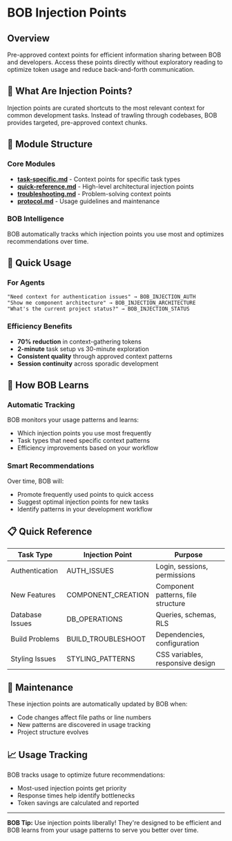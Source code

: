 # BOB Injection Points

## Overview
Pre-approved context points for efficient information sharing between BOB and developers. Access these points directly without exploratory reading to optimize token usage and reduce back-and-forth communication.

## 🎯 What Are Injection Points?
Injection points are curated shortcuts to the most relevant context for common development tasks. Instead of trawling through codebases, BOB provides targeted, pre-approved context chunks.

## 📁 Module Structure

### Core Modules
- **[task-specific.md](task-specific.md)** - Context points for specific task types
- **[quick-reference.md](quick-reference.md)** - High-level architectural injection points
- **[troubleshooting.md](troubleshooting.md)** - Problem-solving context points
- **[protocol.md](protocol.md)** - Usage guidelines and maintenance

### BOB Intelligence
BOB automatically tracks which injection points you use most and optimizes recommendations over time.

## 🚀 Quick Usage

### For Agents
```
"Need context for authentication issues" → BOB_INJECTION_AUTH
"Show me component architecture" → BOB_INJECTION_ARCHITECTURE
"What's the current project status?" → BOB_INJECTION_STATUS
```

### Efficiency Benefits
- **70% reduction** in context-gathering tokens
- **2-minute** task setup vs 30-minute exploration
- **Consistent quality** through approved context patterns
- **Session continuity** across sporadic development

## 🧠 How BOB Learns

### Automatic Tracking
BOB monitors your usage patterns and learns:
- Which injection points you use most frequently
- Task types that need specific context patterns
- Efficiency improvements based on your workflow

### Smart Recommendations
Over time, BOB will:
- Promote frequently used points to quick access
- Suggest optimal injection points for new tasks
- Identify patterns in your development workflow

## 📋 Quick Reference

| Task Type | Injection Point | Purpose |
|-----------|----------------|---------|
| Authentication | AUTH_ISSUES | Login, sessions, permissions |
| New Features | COMPONENT_CREATION | Component patterns, file structure |
| Database Issues | DB_OPERATIONS | Queries, schemas, RLS |
| Build Problems | BUILD_TROUBLESHOOT | Dependencies, configuration |
| Styling Issues | STYLING_PATTERNS | CSS variables, responsive design |

## 🔧 Maintenance
These injection points are automatically updated by BOB when:
- Code changes affect file paths or line numbers
- New patterns are discovered in usage tracking
- Project structure evolves

## 📈 Usage Tracking
BOB tracks usage to optimize future recommendations:
- Most-used injection points get priority
- Response times help identify bottlenecks
- Token savings are calculated and reported

---

**BOB Tip:** Use injection points liberally! They're designed to be efficient and BOB learns from your usage patterns to serve you better over time.

